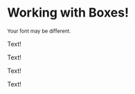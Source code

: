 <!DOCTYPE html>
<html lang="en">
  <head>
    <meta charset="UTF-8" />
    <title>Box Model</title>
    <link href="css/style.css" rel="stylesheet" />
  </head>

  <body>
    <h1>Working with Boxes!</h1>
    <p><small>Your font may be different.</small></p>
    <div id="box01">
      <p>Text!</p>
    </div>
    <div id="box02">
      <p>Text!</p>
    </div>
    <div id="box03">
      <p>Text!</p>
    </div>
    <div id="box04">
      <p>Text!</p>
    </div>

  </body>
</html>
